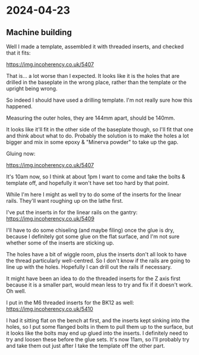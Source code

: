 # 2024-04-23

## Machine building

Well I made a template, assembled it with threaded inserts, and checked that it fits:

https://img.incoherency.co.uk/5407

That is... a lot worse than I expected. It looks like it is the holes that are drilled
in the baseplate in the wrong place, rather than the template or the upright being wrong.

So indeed I should have used a drilling template. I'm not really sure how this happened.

Measuring the outer holes, they are 144mm apart, should be 140mm.

It looks like it'll fit in the other side of the baseplate though, so I'll fit that one
and think about what to do. Probably the solution is to make the holes a lot bigger and mix
in some epoxy & "Minerva powder" to take up the gap.

Gluing now:

https://img.incoherency.co.uk/5407

It's 10am now, so I think at about 1pm I want to come and take the bolts & template off, and
hopefully it won't have set too hard by that point.

While I'm here I might as well try to do some of the inserts for the linear rails. They'll
want roughing up on the lathe first.

I've put the inserts in for the linear rails on the gantry: https://img.incoherency.co.uk/5409

I'll have to do some chiseling (and maybe filing) once the glue is dry, because I definitely
got some glue on the flat surface, and I'm not sure whether some of the inserts are sticking up.

The holes have a bit of wiggle room, plus the inserts don't all look to have the thread
particularly well-centred. So I don't know if the rails are going to line up with the holes.
Hopefully I can drill out the rails if necessary.

It might have been an idea to do the threaded inserts for the Z axis first because it is a
smaller part, would mean less to try and fix if it doesn't work. Oh well.

I put in the M6 threaded inserts for the BK12 as well: https://img.incoherency.co.uk/5410

I had it sitting flat on the bench at first, and the inserts kept sinking into the holes,
so I put some flanged bolts in them to pull them up to the surface, but it looks like the
bolts may end up glued into the inserts. I definitely need to try and loosen these before
the glue sets. It's now 11am, so I'll probably try and take them out just after I take
the template off the other part.
